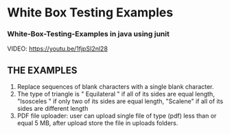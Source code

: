 ﻿# White Box Testing Examples
### White-Box-Testing-Examples in java using junit
VIDEO: https://youtu.be/1fjpSI2nl28
## THE EXAMPLES

1.	Replace sequences of blank characters with a single blank character.
2.	The type of triangle is " Equilateral " if all of its sides are equal length, "Isosceles " if only two of its sides are equal length, "Scalene" if all of its sides are different length
3.	PDF file uploader: user can upload single file of type (pdf) less than or equal 5 MB, after upload store the file in uploads folders.
